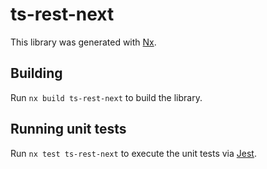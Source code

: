 # ts-rest-next

This library was generated with [Nx](https://nx.dev).

## Building

Run `nx build ts-rest-next` to build the library.

## Running unit tests

Run `nx test ts-rest-next` to execute the unit tests via [Jest](https://jestjs.io).

